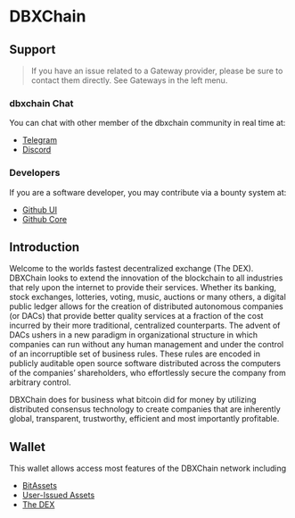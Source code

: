 # DBXChain

## Support

>If you have an issue related to a Gateway provider, please be sure to contact them directly. See Gateways in the left menu.

### dbxchain Chat
You can chat with other member of the dbxchain community in real time at:

- [Telegram](https://t.me/DBXChainDEX)
- [Discord](https://discord.gg/GsjQfAJ)

### Developers
If you are a software developer, you may contribute via a bounty system at:

- [Github UI](https://github.com/dbxchain/dbxui)
- [Github Core](https://github.com/dbxchain/dbxchain) 

## Introduction
Welcome to the worlds fastest decentralized exchange (The DEX).
DBXChain looks to extend the innovation of the blockchain to all industries
that rely upon the internet to provide their services. Whether its banking,
stock exchanges, lotteries, voting, music, auctions or many others, a digital
public ledger allows for the creation of distributed autonomous companies (or
DACs) that provide better quality services at a fraction of the cost incurred by
their more traditional, centralized counterparts. The advent of DACs ushers in a
new paradigm in organizational structure in which companies can run without any
human management and under the control of an incorruptible set of business
rules. These rules are encoded in publicly auditable open source software
distributed across the computers of the companies’ shareholders, who
effortlessly secure the company from arbitrary control.

DBXChain does for business what bitcoin did for money by utilizing distributed
consensus technology to create companies that are inherently global,
transparent, trustworthy, efficient and most importantly profitable.

## Wallet
This wallet allows access most features of the DBXChain network including

- [BitAssets](/help/assets/mpa)
- [User-Issued Assets](/help/assets/uia)
- [The DEX](/help/dex/introduction)
